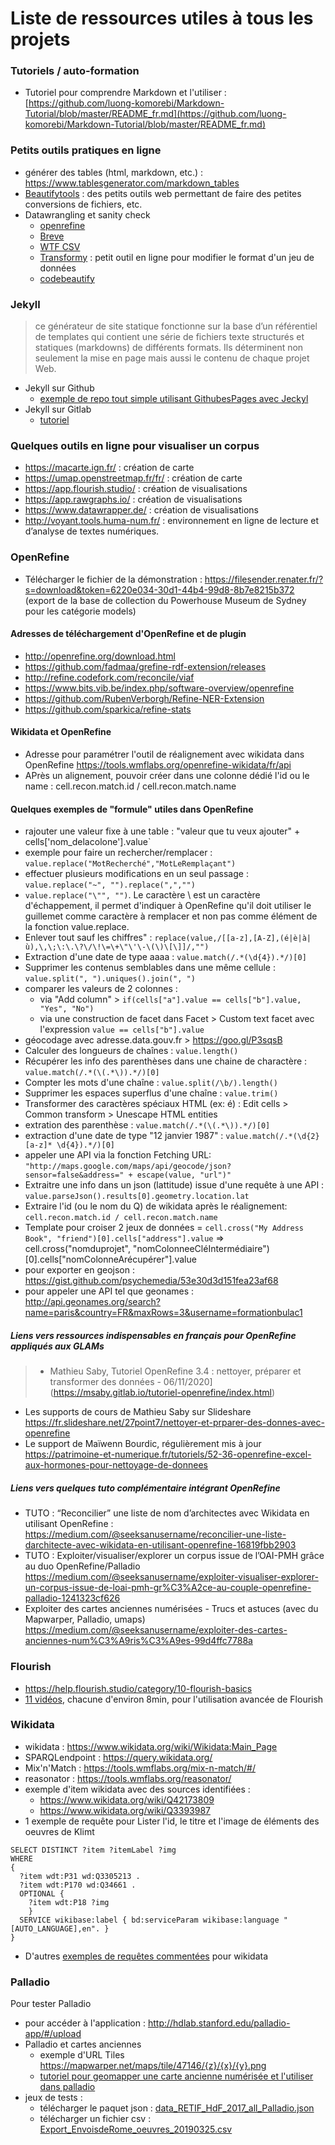 # Liste de ressources utiles à tous les projets

### Tutoriels / auto-formation
* Tutoriel pour comprendre Markdown et l'utiliser : [https://github.com/luong-komorebi/Markdown-Tutorial/blob/master/README_fr.md](https://github.com/luong-komorebi/Markdown-Tutorial/blob/master/README_fr.md)

### Petits outils pratiques en ligne 
* générer des tables (html, markdown, etc.) : https://www.tablesgenerator.com/markdown_tables
* [Beautifytools](https://beautifytools.com/) : des petits outils web permettant de faire des petites conversions de fichiers, etc.
* Datawrangling et sanity check
  * [openrefine](https://openrefine.org/)
  * [Breve](http://hdlab.stanford.edu/breve/)
  * [WTF CSV](https://databasic.io/en/wtfcsv/)
  * [Transformy](http://www.transformy.io/#/) : petit outil en ligne pour modifier le format d'un jeu de données
  * [codebeautify](https://codebeautify.org/)

### Jekyll

>  ce générateur de site statique fonctionne sur la base d’un référentiel de templates qui contient une série de fichiers texte structurés et statiques (markdowns) de différents formats. Ils déterminent non seulement la mise en page mais aussi le contenu de chaque projet Web.

* Jekyll sur Github
  * [exemple de repo tout simple utilisant GithubesPages avec Jeckyl](https://github.com/antoinecourtin/demogithubpages)
* Jekyll sur Gitlab
  * [tutoriel](https://docs.gitlab.com/ee/user/project/pages/getting_started/pages_from_scratch.html)
  
### Quelques outils en ligne pour visualiser un corpus

* https://macarte.ign.fr/ : création de carte
* https://umap.openstreetmap.fr/fr/ : création de carte
* https://app.flourish.studio/ : création de visualisations
* https://app.rawgraphs.io/ : création de visualisations
* https://www.datawrapper.de/ : création de visualisations
* http://voyant.tools.huma-num.fr/ : environnement en ligne de lecture et d’analyse de textes numériques.

### OpenRefine

* Télécharger le fichier de la démonstration : https://filesender.renater.fr/?s=download&token=6220e034-30d1-44b4-99d8-8b7e8215b372 (export de la base de collection du Powerhouse Museum de Sydney pour les catégorie models)

#### Adresses de téléchargement d'OpenRefine et de plugin
* http://openrefine.org/download.html
* https://github.com/fadmaa/grefine-rdf-extension/releases 
* http://refine.codefork.com/reconcile/viaf
* https://www.bits.vib.be/index.php/software-overview/openrefine
* https://github.com/RubenVerborgh/Refine-NER-Extension
* https://github.com/sparkica/refine-stats

#### Wikidata et OpenRefine
* Adresse pour paramétrer l'outil de réalignement avec wikidata dans OpenRefine
https://tools.wmflabs.org/openrefine-wikidata/fr/api
* APrès un alignement, pouvoir créer dans une colonne dédié l'id ou le name : cell.recon.match.id / cell.recon.match.name

#### Quelques exemples de "formule" utiles dans OpenRefine
* rajouter une valeur fixe à une table : "valeur que tu veux ajouter" + cells['nom_delacolone'].value`
* exemple pour faire un rechercher/remplacer : `value.replace("MotRecherché","MotLeRemplaçant")`
* effectuer plusieurs modifications en un seul passage : `value.replace("~", "").replace(",","")`
* `value.replace("\"", "")`. Le caractère \ est un caractère d'échappement, il permet d'indiquer à OpenRefine qu'il doit utiliser le guillemet comme caractère à remplacer et non pas comme élément de la fonction value.replace.
* Enlever tout sauf les chiffres" : `replace(value,/[[a-z],[A-Z],(é|è|à|ù),\,\;\:\.\?\/\!\=\+\"\'\-\(\)\[\]]/,"")`
* Extraction d'une date de type aaaa : `value.match(/.*(\d{4}).*/)[0]`
* Supprimer les contenus semblables dans une même cellule : `value.split(", ").uniques().join(", ")`
* comparer les valeurs  de 2 colonnes :
  * via "Add column" > `if(cells["a"].value == cells["b"].value, "Yes", "No")`
  * via une construction de facet dans Facet > Custom text facet avec l'expression `value == cells["b"].value`
* géocodage avec adresse.data.gouv.fr > https://goo.gl/P3sqsB
* Calculer des longueurs de chaînes : `value.length()`
* Récupérer les info des parenthèses dans une chaine de charactère : `value.match(/.*(\(.*\)).*/)[0]`
* Compter les mots d'une chaîne : `value.split(/\b/).length()`
* Supprimer les espaces superflus d'une chaîne : `value.trim()`
* Transformer des caractères spéciaux HTML (ex: &eacute;) : Edit cells > Common transform > Unescape HTML entities
* extration des parenthèse : `value.match(/.*(\(.*\)).*/)[0]`
* extraction d'une date de type "12 janvier 1987" : `value.match(/.*(\d{2} [a-z]* \d{4}).*/)[0]`
* appeler une API via la fonction Fetching URL: `"http://maps.google.com/maps/api/geocode/json?sensor=false&address=" + escape(value, "url")"`
* Extraitre une info dans un json (lattitude) issue d'une requête à une API : `value.parseJson().results[0].geometry.location.lat`
* Extraire l'id (ou le nom du Q) de wikidata après le réalignement: `cell.recon.match.id / cell.recon.match.name`
* Template pour croiser 2 jeux de données = `cell.cross("My Address Book", "friend")[0].cells["address"].value`
=> cell.cross("nomduprojet", "nomColonneeCléIntermédiaire")[0].cells["nomColonneArécupérer"].value
* pour exporter en geojson : https://gist.github.com/psychemedia/53e30d3d151fea23af68
* pour appeler une API tel que geonames : http://api.geonames.org/search?name=paris&country=FR&maxRows=3&username=formationbulac1

##### Liens vers ressources indispensables en français pour OpenRefine appliqués aux GLAMs
> * Mathieu Saby, Tutoriel OpenRefine 3.4 : nettoyer, préparer et transformer des données - 06/11/2020](https://msaby.gitlab.io/tutoriel-openrefine/index.html)

* Les supports de cours de Mathieu Saby sur Slideshare
https://fr.slideshare.net/27point7/nettoyer-et-prparer-des-donnes-avec-openrefine
* Le support de Maïwenn Bourdic, régulièrement mis à jour
https://patrimoine-et-numerique.fr/tutoriels/52-36-openrefine-excel-aux-hormones-pour-nettoyage-de-donnees

##### Liens vers quelques tuto complémentaire intégrant OpenRefine
* TUTO : “Reconcilier” une liste de nom d’architectes avec Wikidata en utilisant OpenRefine : https://medium.com/@seeksanusername/reconcilier-une-liste-darchitecte-avec-wikidata-en-utilisant-openrefine-16819fbb2903
* TUTO : Exploiter/visualiser/explorer un corpus issue de l’OAI-PMH grâce au duo OpenRefine/Palladio
https://medium.com/@seeksanusername/exploiter-visualiser-explorer-un-corpus-issue-de-loai-pmh-gr%C3%A2ce-au-couple-openrefine-palladio-1241323cf626
* Exploiter des cartes anciennes numérisées - Trucs et astuces (avec du Mapwarper, Palladio, umaps)
https://medium.com/@seeksanusername/exploiter-des-cartes-anciennes-num%C3%A9ris%C3%A9es-99d4ffc7788a

### Flourish

* https://help.flourish.studio/category/10-flourish-basics
* [11 vidéos](https://www.youtube.com/playlist?list=PLI0e4-ERAU-M-I9FuNxirXWdhYkR0_G_x), chacune d'environ 8min, pour l'utilisation avancée de Flourish 

### Wikidata

* wikidata : https://www.wikidata.org/wiki/Wikidata:Main_Page
* SPARQLendpoint : https://query.wikidata.org/
* Mix'n'Match : https://tools.wmflabs.org/mix-n-match/#/
* reasonator : https://tools.wmflabs.org/reasonator/
* exemple d'item wikidata avec des sources identifiées : 
	* https://www.wikidata.org/wiki/Q42173809
	* https://www.wikidata.org/wiki/Q3393987
* 1 exemple de requête pour Lister l'id, le titre et l'image de éléments des oeuvres de Klimt
````sparql
SELECT DISTINCT ?item ?itemLabel ?img
WHERE
{
  ?item wdt:P31 wd:Q3305213 .
  ?item wdt:P170 wd:Q34661 .
  OPTIONAL {
    ?item wdt:P18 ?img
    }
  SERVICE wikibase:label { bd:serviceParam wikibase:language "[AUTO_LANGUAGE],en". }
}
````
* D'autres [exemples de requêtes commentées](/requeteWikidata.md) pour wikidata


### Palladio 

Pour tester Palladio
  * pour accéder à l'application : http://hdlab.stanford.edu/palladio-app/#/upload
  * Palladio et cartes anciennes
      * exemple d'URL Tiles https://mapwarper.net/maps/tile/47146/{z}/{x}/{y}.png
      * [tutoriel pour geomapper une carte ancienne numérisée et l'utiliser dans palladio](https://medium.com/@seeksanusername/exploiter-des-cartes-anciennes-num%C3%A9ris%C3%A9es-99d4ffc7788a)
  * jeux de tests :
     * télécharger le paquet json : [data_RETIF_HdF_2017_all_Palladio.json](https://github.com/antoinecourtin/DEFI_2019/raw/master/data_exemple/data_RETIF_HdF_2017_all_Palladio%20(1).json)
     * télécharger un fichier csv : [Export_EnvoisdeRome_oeuvres_20190325.csv](https://github.com/antoinecourtin/DEFI_2019/raw/master/data_exemple/Export_EnvoisdeRome_oeuvres_20190325.csv)
